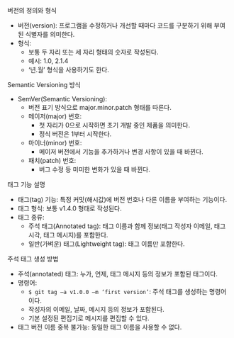 버전의 정의와 형식
- 버전(version): 프로그램을 수정하거나 개선할 때마다 코드를 구분하기 위해 부여된 식별자를 의미한다.
- 형식:
  - 보통 두 자리 또는 세 자리 형태의 숫자로 작성된다.
  - 예시: 1.0, 2.1.4
  - ‘년.월’ 형식을 사용하기도 한다.

Semantic Versioning 방식
- SemVer(Semantic Versioning): 
  - 버전 표기 방식으로 major.minor.patch 형태를 따른다.
  - 메이저(major) 번호:
    - 첫 자리가 0으로 시작하면 초기 개발 중인 제품을 의미한다.
    - 정식 버전은 1부터 시작한다.
  - 마이너(minor) 번호:
    - 메이저 버전에서 기능을 추가하거나 변경 사항이 있을 때 바뀐다.
  - 패치(patch) 번호:
    - 버그 수정 등 미미한 변화가 있을 때 바뀐다.

태그 기능 설명
- 태그(tag) 기능: 특정 커밋(해시값)에 버전 번호나 다른 이름을 부여하는 기능이다.
- 태그 형식: 보통 v1.4.0 형태로 작성된다.
- 태그 종류:
  - 주석 태그(Annotated tag): 태그 이름과 함께 정보(태그 작성자 이메일, 태그 시각, 태그 메시지)를 포함한다.
  - 일반(가벼운) 태그(Lightweight tag): 태그 이름만 포함한다.

주석 태그 생성 방법
- 주석(annotated) 태그: 누가, 언제, 태그 메시지 등의 정보가 포함된 태그이다.
- 명령어:
  - `$ git tag –a v1.0.0 –m ‘first version’`: 주석 태그를 생성하는 명령어이다.
  - 작성자의 이메일, 날짜, 메시지 등의 정보가 포함된다.
  - 기본 설정된 편집기로 메시지를 편집할 수 있다.
- 태그 버전 이름 중복 불가능: 동일한 태그 이름을 사용할 수 없다.

